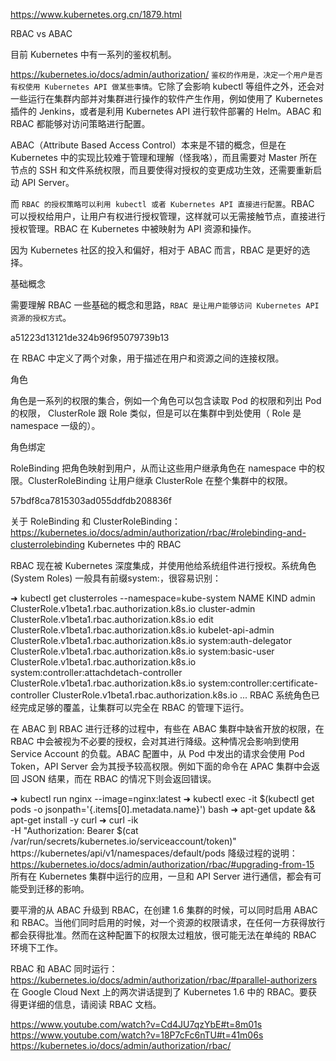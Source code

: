 

https://www.kubernetes.org.cn/1879.html

RBAC vs ABAC

目前 Kubernetes 中有一系列的鉴权机制。

https://kubernetes.io/docs/admin/authorization/
`鉴权的作用是，决定一个用户是否有权使用 Kubernetes API 做某些事情`。它除了会影响 kubectl 等组件之外，还会对一些运行在集群内部并对集群进行操作的软件产生作用，例如使用了 Kubernetes 插件的 Jenkins，或者是利用 Kubernetes API 进行软件部署的 Helm。ABAC 和 RBAC 都能够对访问策略进行配置。

ABAC（Attribute Based Access Control）本来是不错的概念，但是在 Kubernetes 中的实现比较难于管理和理解（怪我咯），而且需要对 Master 所在节点的 SSH 和文件系统权限，而且要使得对授权的变更成功生效，还需要重新启动 API Server。

而 `RBAC 的授权策略可以利用 kubectl 或者 Kubernetes API 直接进行配置`。RBAC 可以授权给用户，让用户有权进行授权管理，这样就可以无需接触节点，直接进行授权管理。RBAC 在 Kubernetes 中被映射为 API 资源和操作。

因为 Kubernetes 社区的投入和偏好，相对于 ABAC 而言，RBAC 是更好的选择。

基础概念

需要理解 RBAC 一些基础的概念和思路，`RBAC 是让用户能够访问 Kubernetes API 资源的授权方式`。

a51223d13121de324b96f95079739b13

在 RBAC 中定义了两个对象，用于描述在用户和资源之间的连接权限。

角色

角色是一系列的权限的集合，例如一个角色可以包含读取 Pod 的权限和列出 Pod 的权限， ClusterRole 跟 Role 类似，但是可以在集群中到处使用（ Role 是 namespace 一级的）。

角色绑定

RoleBinding 把角色映射到用户，从而让这些用户继承角色在 namespace 中的权限。ClusterRoleBinding 让用户继承 ClusterRole 在整个集群中的权限。

57bdf8ca7815303ad055ddfdb208836f

关于 RoleBinding 和 ClusterRoleBinding： https://kubernetes.io/docs/admin/authorization/rbac/#rolebinding-and-clusterrolebinding
Kubernetes 中的 RBAC

RBAC 现在被 Kubernetes 深度集成，并使用他给系统组件进行授权。系统角色 (System Roles) 一般具有前缀system:，很容易识别：

➜  kubectl get clusterroles --namespace=kube-system
NAME                    KIND
admin                   ClusterRole.v1beta1.rbac.authorization.k8s.io
cluster-admin           ClusterRole.v1beta1.rbac.authorization.k8s.io
edit                    ClusterRole.v1beta1.rbac.authorization.k8s.io
kubelet-api-admin       ClusterRole.v1beta1.rbac.authorization.k8s.io
system:auth-delegator   ClusterRole.v1beta1.rbac.authorization.k8s.io
system:basic-user       ClusterRole.v1beta1.rbac.authorization.k8s.io
system:controller:attachdetach-controller ClusterRole.v1beta1.rbac.authorization.k8s.io
system:controller:certificate-controller ClusterRole.v1beta1.rbac.authorization.k8s.io
...
RBAC 系统角色已经完成足够的覆盖，让集群可以完全在 RBAC 的管理下运行。

在 ABAC 到 RBAC 进行迁移的过程中，有些在 ABAC 集群中缺省开放的权限，在 RBAC 中会被视为不必要的授权，会对其进行降级。这种情况会影响到使用 Service Account 的负载。ABAC 配置中，从 Pod 中发出的请求会使用 Pod Token，API Server 会为其授予较高权限。例如下面的命令在 APAC 集群中会返回 JSON 结果，而在 RBAC 的情况下则会返回错误。

➜  kubectl run nginx --image=nginx:latest
➜  kubectl exec -it $(kubectl get pods -o jsonpath='{.items[0].metadata.name}') bash
➜  apt-get update && apt-get install -y curl
➜  curl -ik \
  -H "Authorization: Bearer $(cat /var/run/secrets/kubernetes.io/serviceaccount/token)" \
  https://kubernetes/api/v1/namespaces/default/pods
降级过程的说明： https://kubernetes.io/docs/admin/authorization/rbac/#upgrading-from-15
所有在 Kubernetes 集群中运行的应用，一旦和 API Server 进行通信，都会有可能受到迁移的影响。

要平滑的从 ABAC 升级到 RBAC，在创建 1.6 集群的时候，可以同时启用 ABAC 和 RBAC。当他们同时启用的时候，对一个资源的权限请求，在任何一方获得放行都会获得批准。然而在这种配置下的权限太过粗放，很可能无法在单纯的 RBAC 环境下工作。

RBAC 和 ABAC 同时运行： https://kubernetes.io/docs/admin/authorization/rbac/#parallel-authorizers
在 Google Cloud Next 上的两次讲话提到了 Kubernetes 1.6 中的 RBAC。要获得更详细的信息，请阅读 RBAC 文档。

https://www.youtube.com/watch?v=Cd4JU7qzYbE#t=8m01s https://www.youtube.com/watch?v=18P7cFc6nTU#t=41m06s https://kubernetes.io/docs/admin/authorization/rbac/